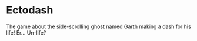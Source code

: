 # Ectodash
The game about the side-scrolling ghost named Garth making a dash for his life! Er... Un-life?
